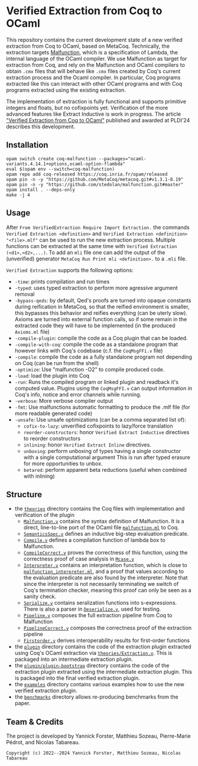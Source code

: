 # Verified Extraction from Coq to OCaml

This repository contains the current development state of a new verified extraction from Coq to OCaml, based on MetaCoq.
Technically, the extraction targets [Malfunction](https://github.com/stedolan/malfunction), which is a specification of Lambda, the internal language of the OCaml compiler.
We use Malfunction as target for extraction from Coq, and rely on the Malfunction and OCaml compilers to obtain `.cmx` files that will behave like `.cmx` files created by Coq's current extraction process and the Ocaml compiler.
In particular, Coq programs extracted like this can interact with other OCaml programs and with Coq programs extracted using the existing extraction.

The implementation of extraction is fully functional and supports primitive integers and floats, but no cofixpoints yet.
Verification of the more advanced features like Extract Inductive is work in progress.
The article ["Verified Extraction from Coq to OCaml"](https://dl.acm.org/doi/10.1145/3656379) published and awarded at PLDI'24 
describes this development.

## Installation

```
opam switch create coq-malfunction --packages="ocaml-variants.4.14.1+options,ocaml-option-flambda"
eval $(opam env --switch=coq-malfunction)
opam repo add coq-released https://coq.inria.fr/opam/released
opam pin -n -y "https://github.com/MetaCoq/metacoq.git#v1.3.1-8.19"
opam pin -n -y "https://github.com/stedolan/malfunction.git#master"
opam install . --deps-only
make -j 4
```

## Usage

After `From VerifiedExtraction Require Import Extraction.`
the commands `Verified Extraction <definition>` and `Verified Extraction <definition> "<file>.mlf"` can be used to run the new extraction process.
Multiple functions can be extracted at the same time with `Verified Extraction (<d1>,<d2>,...)`.
To add an `mli` file one can add the output of the (unverified) generator `MetaCoq Run Print mli <definition>.` to a `.mli` file.

`Verified Extraction` supports the following options:

- `-time`: prints compilation and run times
- `-typed`: uses typed extraction to perform more agressive argument removal
- `-bypass-qeds`: by default, Qed's proofs are turned into opaque constants during reification in MetaCoq, so 
   that the reified environment is smaller, this bypasses this behavior and reifies everything (can be uterly slow).
   Axioms are turned into external function calls, so if some remain in the extracted code they will have to be implemented
   (in the produced `Axioms.ml` file)
- `-compile-plugin`: compile the code as a Coq plugin that can be loaded.
- `-compile-with-coq`: compile the code as a standalone program that however links with Coq's codebase (c.f. the `CoqMsgFFi.v` file)
- `-compile`: compile the code as a fully standalone program not depending on Coq (can be run from the shell)
- `-optimize`: Use "malfunction -O2" to compile produced code.
- `-load`: load the plugin into Coq
- `-run`: Runs the compiled program or linked plugin and readback it's computed value. Plugins using the `CoqMsgFFI.v` can 
  output information in Coq's info, notice and error channels while running.
- `-verbose`: More verbose compiler output
- `-fmt`: Use malfunctions automatic formatting to produce the .mlf file (for more readable generated code)
- `-unsafe`: Use unsafe optimizations (can be a comma separated list of):
    + `cofix-to-lazy`: unverified cofixpoints to lazy/force translation
    + `reorder-constructors`: honor `Verified Extract Inductive` directives to reorder constructors
    + `inlining`: honor `Verified Extract Inline` directives.
    + `unboxing`: perform unboxing of types having a single constructor with a single computational argument 
      This is run after typed erasure for more opportunities to unbox.
    + `betared`: perform apparent beta reductions (useful when combined with inlining)

## Structure

- the [`theories`](theories) directory contains the Coq files with implementation and verification of the plugin
  - [`Malfunction.v`](theories/Malfunction.v) contains the syntax definition of Malfunction. It is a direct, line-to-line port of the OCaml file [`malfunction.ml`](https://github.com/stedolan/malfunction/blob/master/src/malfunction.ml) to Coq.
  - [`SemanticsSpec.v`](theories/SemanticsSpec.v) defines an inductive big-step evaluation predicate.
  - [`Compile.v`](theories/Compile.v) defines a compilation function of lambda box to Malfunction.
  - [`CompileCorrect.v`](theories/CompileCorrect.v) proves the correctness of this function, using the correctness proof of case analysis in [`Mcase.v`](theories/Mcase.v)
  - [`Interpreter.v`](theories/Interpreter.v) contains an interpretation function, which is close to [`malfunction_interpreter.ml`](https://github.com/stedolan/malfunction/blob/master/src/malfunction_interpreter.ml), and a proof that values according to the evaluation predicate are also found by the interpreter. Note that since the interpreter is not necessarily terminating we switch of Coq's termination checker, meaning this proof can only be seen as a sanity check.
  - [`Serialize.v`](theories/Serialize.v) contains seralization functions into s-expressions. There is also a parser in [`Deserialize.v`](theories/Deserialize.v), used for testing.
  - [`Pipeline.v`](theories/Pipeline.v) composes the full extraction pipeline from Coq to Malfunction
  - [`PipelineCorrect.v`](theories/PipelineCorrect.v) composes the correctness proof of the extraction pipeline 
  - [`Firstorder.v`](theories/Firstorder.v) derives interoperability results for first-order functions
- the [`plugin`](plugin) directory contains the code of the extraction plugin extracted using Coq's OCaml extraction via [`theories/Extraction.v`](theories/Extraction.v). This is packaged into an intermediate extraction plugin.
- the [`plugin/plugin-bootstrap`](plugin/plugin-bootstrap) directory contains the code of the extraction plugin extracted using the intermediate extraction plugin. This is packaged into the final verified extraction plugin.
- the [`examples`](examples) directory contains various examples how to use the new verified extraction plugin.
- the [`benchmarks`](benchmarks) directory allows re-producing benchmarks from the paper.

## Team & Credits

The project is developed by Yannick Forster, Matthieu Sozeau, Pierre-Marie Pédrot, and Nicolas Tabareau.

```
Copyright (c) 2022--2024 Yannick Forster, Matthieu Sozeau, Nicolas Tabareau
```
